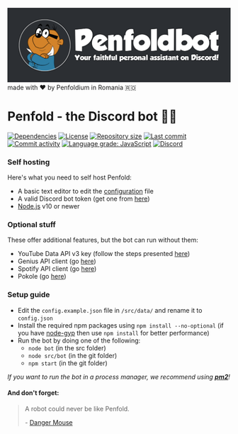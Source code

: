 ![Penfoldbot - Your faithful personal assistant on Discord!](./assets/penfoldbot.png) made with :heart: by Penfoldium in Romania :romania:

# Penfold - the Discord bot :hamster::robot:

[![Dependencies](https://img.shields.io/david/penfoldium/penfoldbot.svg)](https://github.com/penfoldium/penfoldbot/blob/master/package.json#L19)
[![License](https://img.shields.io/github/license/penfoldium/penfoldbot.svg)](https://github.com/penfoldium/penfoldbot/blob/master/LICENSE)
[![Repository size](https://img.shields.io/github/repo-size/penfoldium/penfoldbot.svg)]()
[![Last commit](https://img.shields.io/github/last-commit/penfoldium/penfoldbot.svg)](https://github.com/penfoldium/penfoldbot/commits/master)
[![Commit activity](https://img.shields.io/github/commit-activity/w/penfoldium/penfoldbot.svg)](https://github.com/penfoldium/penfoldbot/commits/master)
[![Language grade: JavaScript](https://img.shields.io/lgtm/grade/javascript/g/penfoldium/penfoldbot.svg?logo=lgtm&logoWidth=18)](https://lgtm.com/projects/g/penfoldium/penfoldbot/context:javascript)
[![Discord](https://img.shields.io/discord/564903050590945310.svg)](https://discord.gg/uaRkbEH)

### Self hosting
Here's what you need to self host Penfold:
- A basic text editor to edit the [configuration](./src/data/config.example.json) file
- A valid Discord bot token (get one from [here](https://discordapp.com/developers/applications))
- [Node.js](https://nodejs.org/en) v10 or newer 

### Optional stuff
These offer additional features, but the bot can run without them:
- YouTube Data API v3 key (follow the steps presented [here](https://developers.google.com/youtube/v3/getting-started))
- Genius API client (go [here](https://genius.com/api-clients))
- Spotify API client (go [here](https://developer.spotify.com/dashboard))
- Pokole (go [here](https://github.com/penfoldium/pokole))

### Setup guide
- Edit the `config.example.json` file in `/src/data/` and rename it to `config.json`
- Install the required npm packages using `npm install --no-optional` (if you have [node-gyp](https://github.com/nodejs/node-gyp) then use `npm install` for better performance)
- Run the bot by doing one of the following:
    * `node bot` (in the src folder)
    * `node src/bot` (in the git folder)
    * `npm start` (in the git folder)

*If you want to run the bot in a process manager, we recommend using **[pm2](https://pm2.keymetrics.io)**!*


#### And don't forget:
> A robot could never be like Penfold.
>
> \- [Danger Mouse](#and-dont-forget "(Danger Mouse 2015, Series 1, Episode 25, \"Megahurtz Attacks\", 04:29)")
